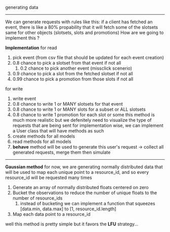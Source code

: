 generating data


---
We can generate requests with rules like this:
	if a client has fetched an event, there is like a 80% propability that it will fetch some of the slotsets
	same for other objects (slotsets, slots and promotions)
How are we going to implement this ?

**Implementation**
for read
1. pick event (from csv file that should be updated for each event creation) 
2. 0.8 chance to pick a slotset from that event if not all
	1. 0.2 chance to pick another event (missclick scenerio)
3. 0.9 chance to pick a slot from the fetched slotset if not all
4. 0.99 chance to pick a promotion from those slots if not all

for write
1. write event
2. 0.8 chance to write 1 or MANY slotsets for that event
3. 0.8 chance to write 1 or MANY slots for a subset or ALL slotsets
4. 0.8 chance to write 1 promotion for each slot or some
this method is much more realistic but we defenitely need to visualize the type of requests that are being sent 
for implementation wise, we can implement a User class that will have methods as such
1. create methods for all models
2. read methods for all models
3. **behave** method will be used to generate this user's request
-> collect all generated requests, merge them then simulate

---
**Gaussian method**
for now, we are generating normally distributed data that will be used to map each unique point to a resource_id, and so every resource_id will be requested many times
1. Generate an array of normally distributed floats centered on zero
2. Bucket the observations to reduce the number of unique floats to the number of resource_ids
	1. instead of bucketing we can implement a function that squeezes \[data.min, data.max] to \[1, resource_id.length]
3. Map each data point to a resource_id

well this method is pretty simple but it favors the **LFU** strategy...
